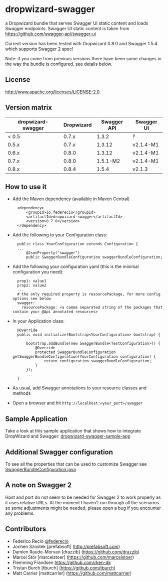 dropwizard-swagger
==================

a Dropwizard bundle that serves Swagger UI static content and loads Swagger endpoints. Swagger UI static content is taken from https://github.com/swagger-api/swagger-ui

Current version has been tested with Dropwizard 0.8.0 and Swagger 1.5.4 which supports Swagger 2 spec!

Note: if you come from previous versions there have been some changes in the way the bundle is configured, see details below.

License
-------

http://www.apache.org/licenses/LICENSE-2.0

Version matrix
--------------

dropwizard-swagger|Dropwizard|Swagger API|Swagger UI 
------------------|----------|-----------|----------
     < 0.5        |   0.7.x  |   1.3.2   |    ?
       0.5.x      |   0.7.x  |   1.3.12  | v2.1.4-M1
       0.6.x      |   0.8.0  |   1.3.12  | v2.1.4-M1
       0.7.x      |   0.8.0  |   1.5.1-M2| v2.1.4-M1
       0.8.x      |   0.8.4  |   1.5.4   | v2.1.3
       
How to use it
-------------

* Add the Maven dependency (available in Maven Central)

        <dependency>
            <groupId>io.federecio</groupId>
            <artifactId>dropwizard-swagger</artifactId>
            <version>0.7.0</version>
        </dependency>


* Add the following to your Configuration class:

        public class YourConfiguration extends Configuration {
        ...
            @JsonProperty("swagger")
            public SwaggerBundleConfiguration swaggerBundleConfiguration;

* Add the following your configuration yaml (this is the minimal configuration you need):

        prop1: value1
        prop2: value2
        ...
        # the only required property is resourcePackage, for more config options see below
        swagger:
          resourcePackage: <a comma separated string of the packages that contain your @Api annotated resources>



* In your Application class:

		@Override
		public void initialize(Bootstrap<YourConfiguration> bootstrap) {
		    ...
            bootstrap.addBundle(new SwaggerBundle<TestConfiguration>() {
                @Override
                protected SwaggerBundleConfiguration getSwaggerBundleConfiguration(YourConfiguration configuration) {
                    return configuration.swaggerBundleConfiguration;
                }
            });
            ...
		}


* As usual, add Swagger annotations to your resource classes and methods


* Open a browser and hit `http://localhost:<your_port>/swagger`

Sample Application
------------------

Take a look at this sample application that shows how to integrate DropWizard and Swagger: [dropwizard-swagger-sample-app](https://github.com/federecio/dropwizard-swagger-sample-app)

Additional Swagger configuration
--------------------------------

To see all the properties that can be used to customize Swagger see [SwaggerBundleConfiguration.java](src/main/java/io/federecio/dropwizard/swagger/SwaggerBundleConfiguration.java)

A note on Swagger 2
-------------------

Host and port do not seem to be needed for Swagger 2 to work properly as it uses relative URLs. At the moment I haven't run through all the scenarios so some adjustments might be needed, please open a bug if you encounter any problems.


Contributors
------------

* Federico Recio [@federecio](http://twitter.com/federecio)
* Jochen Szostek [prefabsoft] (http://prefabsoft.com)
* Damien Raude-Morvan [drazzib] (https://github.com/drazzib)
* Marcel Stör [marcelstoer] (https://github.com/marcelstoer)
* Flemming Frandsen https://github.com/dren-dk
* Tristan Burch [tburch] (https://github.com/tburch)
* Matt Carrier [mattcarrier] (https://github.com/mattcarrier)
